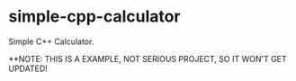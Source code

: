 # simple-cpp-calculator
Simple C++ Calculator.

**NOTE: THIS IS A EXAMPLE, NOT SERIOUS PROJECT, SO IT WON'T GET UPDATED!
